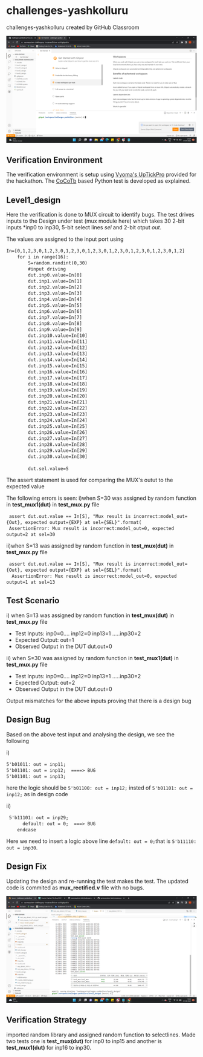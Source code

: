 # challenges-yashkolluru
challenges-yashkolluru created by GitHub Classroom

![](https://github.com/vyomasystems-lab/challenges-yashkolluru/blob/master/Screenshot%20(86).png)
## Verification Environment

The verification environment is setup using [Vyoma's UpTickPro](https://vyomasystems.com) provided for the hackathon. The [CoCoTb](https://www.cocotb.org/) based Python test is developed as explained.

## Level1_design

Here the verification is done to MUX circuit to identify bugs. 
The test drives inputs to the Design under test (mux module here) which takes 30 2-bit inputs *inp0 to inp30, 5-bit select lines *sel* and 2-bit otput *out*.

The values are assigned to the input port using 
```
In=[0,1,2,3,0,1,2,3,0,1,2,3,0,1,2,3,0,1,2,3,0,1,2,3,0,1,2,3,0,1,2]
    for i in range(16):
        S=random.randint(0,30)
        #input driving
        dut.inp0.value=In[0]
        dut.inp1.value=In[1]
        dut.inp2.value=In[2]
        dut.inp3.value=In[3]
        dut.inp4.value=In[4]
        dut.inp5.value=In[5]
        dut.inp6.value=In[6]
        dut.inp7.value=In[7]
        dut.inp8.value=In[8]
        dut.inp9.value=In[9]
        dut.inp10.value=In[10]
        dut.inp11.value=In[11]
        dut.inp12.value=In[12]
        dut.inp13.value=In[13]
        dut.inp14.value=In[14]
        dut.inp15.value=In[15]
        dut.inp16.value=In[16]
        dut.inp17.value=In[17]
        dut.inp18.value=In[18]
        dut.inp19.value=In[19]
        dut.inp20.value=In[20]
        dut.inp21.value=In[21]
        dut.inp22.value=In[22]
        dut.inp23.value=In[23]
        dut.inp24.value=In[24]
        dut.inp25.value=In[25]
        dut.inp26.value=In[26]
        dut.inp27.value=In[27]
        dut.inp28.value=In[28]
        dut.inp29.value=In[29]
        dut.inp30.value=In[30]
    
        dut.sel.value=S
```
The assert statement is used for comparing the MUX's outut to the expected value

The following errors is seen:
i)when S=30 was assigned by random function in **test_mux1(dut)** in **test_mux.py** file
```
 assert dut.out.value == In[S], "Mux result is incorrect:model_out={Out}, expected output={EXP} at sel={SEL}".format(
 AssertionError: Mux result is incorrect:model_out=0, expected output=2 at sel=30
```
ii)when S=13 was assigned by random function in **test_mux(dut)** in **test_mux.py** file
```
 assert dut.out.value == In[S], "Mux result is incorrect:model_out={Out}, expected output={EXP} at sel={SEL}".format(
  AssertionError: Mux result is incorrect:model_out=0, expected output=1 at sel=13
```

## Test Scenario
i) when S=13 was assigned by random function in **test_mux(dut)** in **test_mux.py** file
- Test Inputs: inp0=0.... inp12=0 inp13=1 .....inp30=2
- Expected Output: out=1
- Observed Output in the DUT dut.out=0

ii) when S=30 was assigned by random function in **test_mux1(dut)** in **test_mux.py** file
- Test Inputs: inp0=0.... inp12=0 inp13=1 .....inp30=2
- Expected Output: out=2
- Observed Output in the DUT dut.out=0

Output mismatches for the above inputs proving that there is a design bug

## Design Bug
Based on the above test input and analysing the design, we see the following

i)
```
5'b01011: out = inp11;
5'b01101: out = inp12;  ====> BUG
5'b01101: out = inp13;
```
here the logic should be ``5'b01100: out = inp12;`` insted of ``5'b01101: out = inp12;`` as in design code

ii)
```
 5'b11101: out = inp29;
      default: out = 0;  ===> BUG
    endcase
```
Here we need to insert a logic above line ``default: out = 0;``that is ``5'b11110: out = inp30``.

## Design Fix
Updating the design and re-running the test makes the test. The updated code is commited as **mux_rectified.v** file with no bugs.

![](https://github.com/vyomasystems-lab/challenges-yashkolluru/blob/master/Screenshot%20(88).png)

## Verification Strategy
imported random library and assigned random function to selectlines. Made two tests one is **test_mux(dut)** for inp0 to inp15 and another is **test_mux1(dut)** for inp16 to inp30.
